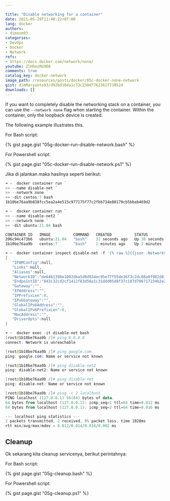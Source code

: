 ```yaml
---

title: "Disable networking for a container"
date: 2021-05-29T11:40:22+07:00
lang: docker
authors:
- dimasm93
categories:
- DevOps
- Docker
- Network
refs: 
- https://docs.docker.com/network/none/
youtube: ZlHhezRG9DA
comments: true
catalog_key: docker-network
image_path: /resources/posts/docker/05c-docker-none-network
gist: dimMaryanto93/d92bd18da1c73c230d7762361f738524
downloads: []
---
```


If you want to completely disable the networking stack on a container, you can use the `--network none` flag when starting the container. Within the container, only the loopback device is created. 

<!--more-->

The following example illustrates this.

For Bash script:

{% gist page.gist "05g-docker-run-disable-network.bash" %}

For Powershell script:

{% gist page.gist "05c-docker-run-disable-network.ps1" %}

Jika di jalankan maka hasilnya seperti berikut:

```powershell
➜ ~  docker container run `
>> --name disable-net `
>> --network none `
>> -dit centos:7 bash
1b10be76aa9b838fcc5ea2a4e515c977175f77c2fbb734e80179cb5bbab469d2

➜ ~  docker container run `
>> --name disable-net2 `
>> --network none `
>> -dit ubuntu:21.04 bash

CONTAINER ID   IMAGE          COMMAND   CREATED          STATUS          PORTS     NAMES
206c94c473b6   ubuntu:21.04   "bash"    31 seconds ago   Up 30 seconds             disable-net2
1b10be76aa9b   centos:7       "bash"    2 minutes ago    Up 2 minutes              disable-net

➜ ~  docker container inspect disable-net -f '{% raw %}{{json .NetworkSettings.Networks.none }}{% endraw %}'
{
   "IPAMConfig":null,
   "Links":null,
   "Aliases":null,
   "NetworkID":"de6461398e1002dba5d8d934ec95e77f55de36f3c2dc08a0f982d81eede35e70",
   "EndpointID":"843c32cd2cf1411f83d56a1c31ddd05d8f37c187d706717234b2e252505cc510",
   "Gateway":"",
   "IPAddress":"",
   "IPPrefixLen":0,
   "IPv6Gateway":"",
   "GlobalIPv6Address":"",
   "GlobalIPv6PrefixLen":0,
   "MacAddress":"",
   "DriverOpts":null
}

➜ ~  docker exec -it disable-net bash
[root@1b10be76aa9b /]# ping 8.8.8.8
connect: Network is unreachable

[root@1b10be76aa9b /]# ping google.com
ping: google.com: Name or service not known

[root@1b10be76aa9b /]# ping disable-net2
ping: disable-net2: Name or service not known

[root@1b10be76aa9b /]# ping disable-net
ping: disable-net: Name or service not known

[root@1b10be76aa9b /]# ping -c 2 localhost
PING localhost (127.0.0.1) 56(84) bytes of data.
64 bytes from localhost (127.0.0.1): icmp_seq=1 ttl=64 time=0.012 ms
64 bytes from localhost (127.0.0.1): icmp_seq=2 ttl=64 time=0.016 ms

--- localhost ping statistics ---
2 packets transmitted, 2 received, 0% packet loss, time 1028ms
rtt min/avg/max/mdev = 0.012/0.014/0.016/0.002 ms
```

## Cleanup

Ok sekarang kita cleanup servicenya, berikut perintahnya:

For Bash script:

{% gist page.gist "05g-cleanup.bash" %}

For Powershell script:

{% gist page.gist "05g-cleanup.ps1" %}